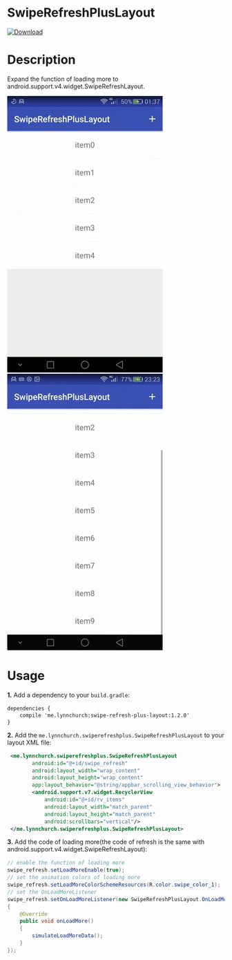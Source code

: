 # SwipeRefreshPlusLayout  
[ ![Download](https://api.bintray.com/packages/lynnchurch/maven/swipe-refresh-plus-layout/images/download.svg) ](https://bintray.com/lynnchurch/maven/swipe-refresh-plus-layout/_latestVersion)

# Description
Expand the function of loading more to android.support.v4.widget.SwipeRefreshLayout.  

![demo1](gif/SwipeRefreshPlusLayout1.gif)  ![demo2](gif/SwipeRefreshPlusLayout2.gif)

# Usage
**1.** Add a dependency to your `build.gradle`:
```
dependencies {
    compile 'me.lynnchurch:swipe-refresh-plus-layout:1.2.0'
}
```

**2.** Add the `me.lynnchurch.swiperefreshplus.SwipeRefreshPlusLayout` to your layout XML file:
```xml
 <me.lynnchurch.swiperefreshplus.SwipeRefreshPlusLayout
        android:id="@+id/swipe_refresh"
        android:layout_width="wrap_content"
        android:layout_height="wrap_content"
        app:layout_behavior="@string/appbar_scrolling_view_behavior">
        <android.support.v7.widget.RecyclerView
            android:id="@+id/rv_items"
            android:layout_width="match_parent"
            android:layout_height="match_parent"
            android:scrollbars="vertical"/>
 </me.lynnchurch.swiperefreshplus.SwipeRefreshPlusLayout>
```

**3.** Add the code of loading more(the code of refresh is the same with android.support.v4.widget.SwipeRefreshLayout):
```java
// enable the function of loading more
swipe_refresh.setLoadMoreEnable(true);
// set the animation colors of loading more
swipe_refresh.setLoadMoreColorSchemeResources(R.color.swipe_color_1);
// set the OnLoadMoreListener
swipe_refresh.setOnLoadMoreListener(new SwipeRefreshPlusLayout.OnLoadMoreListener()
{
    @Override
    public void onLoadMore()
    {
        simulateLoadMoreData();
    }
});
```

